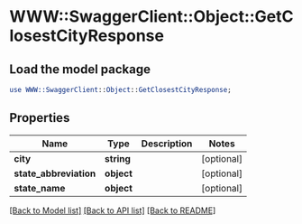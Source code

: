 # WWW::SwaggerClient::Object::GetClosestCityResponse

## Load the model package
```perl
use WWW::SwaggerClient::Object::GetClosestCityResponse;
```

## Properties
Name | Type | Description | Notes
------------ | ------------- | ------------- | -------------
**city** | **string** |  | [optional] 
**state_abbreviation** | **object** |  | [optional] 
**state_name** | **object** |  | [optional] 

[[Back to Model list]](../README.md#documentation-for-models) [[Back to API list]](../README.md#documentation-for-api-endpoints) [[Back to README]](../README.md)


